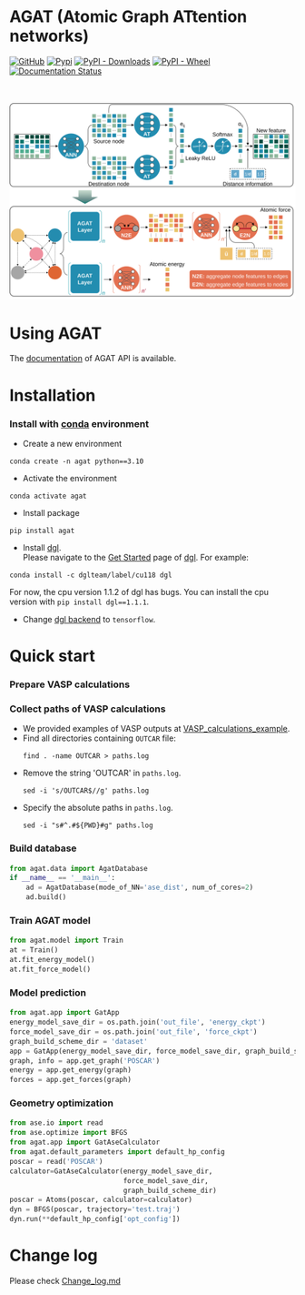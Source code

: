 
# AGAT (Atomic Graph ATtention networks)
[![GitHub](https://img.shields.io/github/license/jzhang-github/AGAT)](https://github.com/jzhang-github/AGAT/blob/main/LICENSE)
[![Pypi](https://img.shields.io/pypi/v/agat.svg)](https://pypi.org/project/agat/)
[![PyPI - Downloads](https://img.shields.io/pypi/dm/agat)](https://pypi.org/project/agat/)
[![PyPI - Wheel](https://img.shields.io/pypi/wheel/agat)](https://pypi.org/project/agat/)
[![Documentation Status](https://readthedocs.org/projects/agat/badge/?version=latest)](https://jzhang-github.github.io/AGAT/)
 
  <br>  <br>  ![Model architecture](files/architecture.svg)

# Using AGAT
The [documentation](https://jzhang-github.github.io/AGAT/) of AGAT API is available.

# Installation

### Install with [conda](https://conda.io/projects/conda/en/latest/user-guide/install/index.html) environment
- Create a new environment   
```console
conda create -n agat python==3.10
```

- Activate the environment  
```console
conda activate agat
```

- Install package  
```console
pip install agat
```

- Install [dgl](https://www.dgl.ai/).   
Please navigate to the [Get Started](https://www.dgl.ai/pages/start.html) page of [dgl](https://www.dgl.ai/). For example:   
```console
conda install -c dglteam/label/cu118 dgl
```
For now, the cpu version 1.1.2 of dgl has bugs. You can install the cpu version with `pip install dgl==1.1.1`.

- Change [dgl backend](https://docs.dgl.ai/en/1.1.x/install/#working-with-different-backends) to `tensorflow`.




# Quick start
### Prepare VASP calculations


### Collect paths of VASP calculations
- We provided examples of VASP outputs at [VASP_calculations_example](https://github.com/jzhang-github/AGAT/tree/v1.0.0/files/VASP_calculations_example).   
- Find all directories containing `OUTCAR` file:   
  ```
  find . -name OUTCAR > paths.log
  ```    
- Remove the string 'OUTCAR' in `paths.log`.   
  ```
  sed -i 's/OUTCAR$//g' paths.log
  ```   
- Specify the absolute paths in `paths.log`.   
  ```
  sed -i "s#^.#${PWD}#g" paths.log
  ``` 

### Build database
```python
from agat.data import AgatDatabase
if __name__ == '__main__':
    ad = AgatDatabase(mode_of_NN='ase_dist', num_of_cores=2)
    ad.build()
```

### Train AGAT model
```python
from agat.model import Train
at = Train()
at.fit_energy_model()
at.fit_force_model()
```

### Model prediction
```python
from agat.app import GatApp
energy_model_save_dir = os.path.join('out_file', 'energy_ckpt')
force_model_save_dir = os.path.join('out_file', 'force_ckpt')
graph_build_scheme_dir = 'dataset'
app = GatApp(energy_model_save_dir, force_model_save_dir, graph_build_scheme_dir)
graph, info = app.get_graph('POSCAR')
energy = app.get_energy(graph)
forces = app.get_forces(graph)
```

### Geometry optimization
```python
from ase.io import read
from ase.optimize import BFGS
from agat.app import GatAseCalculator
from agat.default_parameters import default_hp_config
poscar = read('POSCAR')
calculator=GatAseCalculator(energy_model_save_dir,
                            force_model_save_dir,
                            graph_build_scheme_dir)
poscar = Atoms(poscar, calculator=calculator)
dyn = BFGS(poscar, trajectory='test.traj')
dyn.run(**default_hp_config['opt_config'])
```

# Change log  
Please check [Change_log.md](https://github.com/jzhang-github/AGAT/blob/main/Change_log.md)